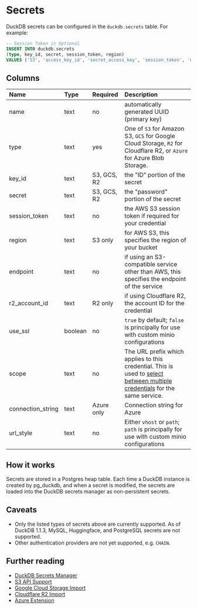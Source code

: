 # Secrets

DuckDB secrets can be configured in the `duckdb.secrets` table. For example:

```sql
-- Session Token is Optional
INSERT INTO duckdb.secrets
(type, key_id, secret, session_token, region)
VALUES ('S3', 'access_key_id', 'secret_access_key', 'session_token', 'us-east-1');
```

## Columns

| Name | Type | Required | Description |
| :--- | :--- | :------- | :---------- |
| name | text | no | automatically generated UUID (primary key) |
| type | text | yes | One of `S3` for Amazon S3, `GCS` for Google Cloud Storage, `R2` for Cloudflare R2, or `Azure` for Azure Blob Storage. |
| key_id | text | S3, GCS, R2 | the "ID" portion of the secret |
| secret | text | S3, GCS, R2 | the "password" portion of the secret |
| session_token | text | no | the AWS S3 session token if required for your credential |
| region | text | S3 only | for AWS S3, this specifies the region of your bucket |
| endpoint | text | no | if using an S3-compatible service other than AWS, this specifies the endpoint of the service |
| r2_account_id | text | R2 only | if using Cloudflare R2, the account ID for the credential |
| use_ssl | boolean | no | `true` by default; `false` is principally for use with custom minio configurations |
| scope | text | no | The URL prefix which applies to this credential. This is used to [select between multiple credentials](scope) for the same service. |
| connection_string | text | Azure only | Connection string for Azure |
| url_style | text | no | Either `vhost` or `path`; `path` is principally for use with custom minio configurations |

[scope]: https://duckdb.org/docs/configuration/secrets_manager.html#creating-multiple-secrets-for-the-same-service-type

## How it works

Secrets are stored in a Postgres heap table. Each time a DuckDB instance is created by pg_duckdb, and when a secret is modified, the secrets are loaded into the DuckDB secrets manager as non-persistent secrets.

## Caveats

* Only the listed types of secrets above are currently supported. As of DuckDB 1.1.3, MySQL, Huggingface, and PostgreSQL secrets are not supported.
* Other authentication providers are not yet supported, e.g. `CHAIN`.

## Further reading

* [DuckDB Secrets Manager](https://duckdb.org/docs/configuration/secrets_manager.html)
* [S3 API Support](https://duckdb.org/docs/extensions/httpfs/s3api.html)
* [Google Cloud Storage Import](https://duckdb.org/docs/guides/network_cloud_storage/gcs_import.html)
* [Cloudflare R2 Import](https://duckdb.org/docs/guides/network_cloud_storage/cloudflare_r2_import.html)
* [Azure Extension](https://duckdb.org/docs/extensions/azure)
